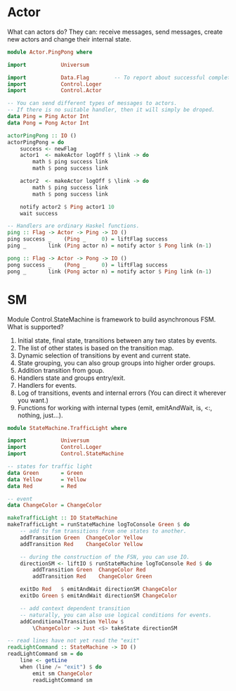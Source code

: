 
# Actor

What can actors do? They can: receive messages, send messages, create new actors and change their internal state.

```haskell
module Actor.PingPong where

import           Universum

import           Data.Flag        -- To report about successful completion.
import           Control.Loger
import           Control.Actor

-- You can send different types of messages to actors.
-- If there is no suitable handler, then it will simply be droped.
data Ping = Ping Actor Int
data Pong = Pong Actor Int

actorPingPong :: IO ()
actorPingPong = do
    success <- newFlag
    actor1  <- makeActor logOff $ \link -> do
        math $ ping success link
        math $ pong success link

    actor2  <- makeActor logOff $ \link -> do
        math $ ping success link
        math $ pong success link

    notify actor2 $ Ping actor1 10
    wait success

-- Handlers are ordinary Haskel functions.
ping :: Flag -> Actor -> Ping -> IO ()
ping success _    (Ping _     0) = liftFlag success
ping _       link (Ping actor n) = notify actor $ Pong link (n-1)

pong :: Flag -> Actor -> Pong -> IO ()
pong success _    (Pong _     0) = liftFlag success
pong _       link (Pong actor n) = notify actor $ Ping link (n-1)

```

# SM

Module Control.StateMachine is framework to build asynchronous FSM. What is supported?

1. Initial state, final state, transitions between any two states by events.
2. The list of other states is based on the transition map.
3. Dynamic selection of transitions by event and current state.
4. State grouping, you can also group groups into higher order groups.
5. Addition transition from goup.
6. Handlers state and groups entry/exit.
7. Handlers for events.
8. Log of transitions, events and internal errors (You can direct it wherever you want.)
9. Functions for working with internal types (emit, emitAndWait, is, <:, nothing, just...).

```haskell
module StateMachine.TrafficLight where

import           Universum
import           Control.Loger
import           Control.StateMachine

-- states for traffic light
data Green       = Green
data Yellow      = Yellow
data Red         = Red

-- event
data ChangeColor = ChangeColor

makeTrafficLight :: IO StateMachine
makeTrafficLight = runStateMachine logToConsole Green $ do
    -- add to fsm transitions from one states to another.
    addTransition Green  ChangeColor Yellow
    addTransition Red    ChangeColor Yellow

    -- during the construction of the FSN, you can use IO.
    directionSM <- liftIO $ runStateMachine logToConsole Red $ do
        addTransition Green  ChangeColor Red
        addTransition Red    ChangeColor Green

    exitDo Red   $ emitAndWait directionSM ChangeColor
    exitDo Green $ emitAndWait directionSM ChangeColor

    -- add context dependent transition
    -- naturally, you can also use logical conditions for events.
    addConditionalTransition Yellow $
        \ChangeColor -> Just <$> takeState directionSM

-- read lines have not yet read the "exit"
readLightCommand :: StateMachine -> IO ()
readLightCommand sm = do
    line <- getLine
    when (line /= "exit") $ do
        emit sm ChangeColor
        readLightCommand sm

```
